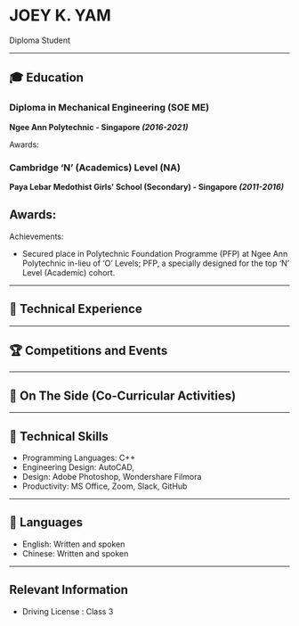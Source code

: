# JOEY K. YAM
Diploma Student

***

## 🎓 Education

### Diploma in Mechanical Engineering (SOE ME)
**Ngee Ann Polytechnic - Singapore *(2016-2021)***

Awards:



### Cambridge ‘N’ (Academics) Level (NA)
**Paya Lebar Medothist Girls' School (Secondary) - Singapore *(2011-2016)***

Awards:
 - 

Achievements: 
 - Secured place in Polytechnic Foundation Programme (PFP) at Ngee Ann Polytechnic in-lieu of ‘O’ Levels; PFP, a specially designed for the top ‘N’ Level (Academic) cohort.

***

## 👔 Technical Experience


***

## 🏆 Competitions and Events


***

## 📌 On The Side (Co-Curricular Activities)


***

## 💼 Technical Skills
- Programming Languages: C++
- Engineering Design: AutoCAD,
- Design: Adobe Photoshop, Wondershare Filmora
- Productivity: MS Office, Zoom,  Slack, GitHub

***

## 💬 Languages
- English: Written and spoken
- Chinese: Written and spoken

***

## Relevant Information

 - Driving License : Class 3
